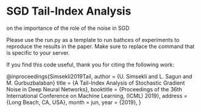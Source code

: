 # SGD Tail-Index Analysis
on the importance of the role of the noise in SGD  

Please use the run.py as a template to run bathces of experiments to reproduce the results in the paper. Make sure to replace the command that is specific to your server.  


If you find this code useful, thank you for citing the following work:

@inproceedings{Simsekli2019Tail,
author = {U. Simsekli and L. Sagun and M. Gurbuzbalaban}
title = {A Tail-Index Analysis of Stochastic Gradient Noise in Deep Neural Networks},
booktitle = {Proceedings of the 36th International Conference on Machine Learning, (ICML) 2019},
address = {Long Beach, CA, USA},
month = jun,
year = {2019},
}
